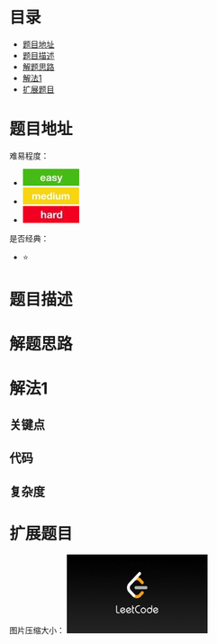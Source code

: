 # 目录
* [题目地址](#题目地址)
* [题目描述](#题目描述)
* [解题思路](#解题思路)
* [解法1](#解法1)
* [扩展题目](#扩展题目)



# 题目地址
难易程度：
- ![easy.jpg](../.images/easy.jpg)
- ![medium.jpg](../.images/medium.jpg)
- ![hard.jpg](../.images/hard.jpg)

是否经典：
- ⭐️



# 题目描述



# 解题思路





# 解法1
## 关键点



## 代码



## 复杂度



# 扩展题目




图片压缩大小：
<img src="../.images/leetcode.jpeg" width="250" height="140">